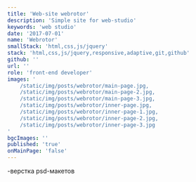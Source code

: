 ```yaml
---
title: 'Web-site webrotor'
description: 'Simple site for web-studio'
keywords: 'web studio'
date: '2017-07-01'
name: 'Webrotor'
smallStack: 'html,css,js/jquery'
stack: 'html,css,js/jquery,responsive,adaptive,git,github'
github: ''
url: ''
role: 'front-end developer'
images: '
    /static/img/posts/webrotor/main-page.jpg,
    /static/img/posts/webrotor/main-page-2.jpg,
    /static/img/posts/webrotor/main-page-3.jpg,
    /static/img/posts/webrotor/inner-page.jpg,
    /static/img/posts/webrotor/inner-page-1.jpg,
    /static/img/posts/webrotor/inner-page-2.jpg,
    /static/img/posts/webrotor/inner-page-3.jpg
'
bgcImages: ''
published: 'true'
onMainPage: 'false'
---
```


-верстка psd-макетов